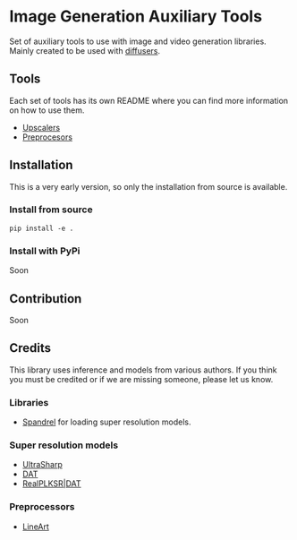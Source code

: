 <!---
 Copyright 2024 The HuggingFace Team. All rights reserved.

 Licensed under the Apache License, Version 2.0 (the "License");
 you may not use this file except in compliance with the License.
 You may obtain a copy of the License at

     http://www.apache.org/licenses/LICENSE-2.0

 Unless required by applicable law or agreed to in writing, software
 distributed under the License is distributed on an "AS IS" BASIS,
 WITHOUT WARRANTIES OR CONDITIONS OF ANY KIND, either express or implied.
 See the License for the specific language governing permissions and
 limitations under the License.
-->

# Image Generation Auxiliary Tools

Set of auxiliary tools to use with image and video generation libraries. Mainly created to be used with [diffusers](https://github.com/huggingface/diffusers).

## Tools

Each set of tools has its own README where you can find more information on how to use them.

* [Upscalers](https://github.com/asomoza/image_gen_aux/blob/main/src/image_gen_aux/upscalers/README.md)
* [Preprocesors](https://github.com/asomoza/image_gen_aux/blob/main/src/image_gen_aux/preprocesors/README.md)

## Installation

This is a very early version, so only the installation from source is available.

### Install from source

`pip install -e .`

### Install with PyPi

Soon

## Contribution

Soon

## Credits

This library uses inference and models from various authors. If you think you must be credited or if we are missing someone, please let us know.

### Libraries

* [Spandrel](https://github.com/chaiNNer-org/spandrel) for loading super resolution models.

### Super resolution models

* [UltraSharp](https://openmodeldb.info/models/4x-UltraSharp)
* [DAT](https://github.com/zhengchen1999/dat)
* [RealPLKSR|DAT](https://github.com/Phhofm/models)

### Preprocessors

* [LineArt](https://github.com/carolineec/informative-drawings)
